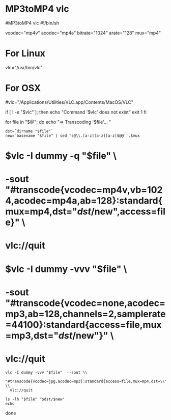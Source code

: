 # MP3toMP4 vlc

#MP3toMP4 vlc
#!/bin/sh

vcodec="mp4v"
acodec="mp4a"
bitrate="1024"
arate="128"
mux="mp4"

# For Linux

vlc="/usr/bin/vlc"

# For OSX

#vlc="/Applications/Utilities/VLC.app/Contents/MacOS/VLC"

if [ ! -e "$vlc" ]; then
echo "Command '$vlc' does not exist"
exit 1
fi

for file in "$@"; do
echo "=> Transcoding '$file'... "

```
dst=`dirname "$file"`
new=`basename "$file" | sed 's@\\.[a-z][a-z][a-z]$@@'`.$mux

```

# $vlc -I dummy -q "$file" \

# -sout "#transcode{vcodec=mp4v,vb=1024,acodec=mp4a,ab=128}:standard{mux=mp4,dst=\"$dst/$new\",access=file}" \

# vlc://quit

# $vlc -I dummy -vvv "$file" \

# -sout "#transcode{vcodec=none,acodec=mp3,ab=128,channels=2,samplerate=44100}:standard{access=file,mux=mp3,dst=\"$dst/$new\"}" \

# vlc://quit

```
vlc -I dummy -vvv "$file"  --sout \\
  "#transcode{vcodec=jpg,acodec=mp3}:standard{access=file,mux=mp4,dst=\\"$dst/$new\\"}" \\
  vlc://quit

ls -lh "$file" "$dst/$new"
echo

```

done